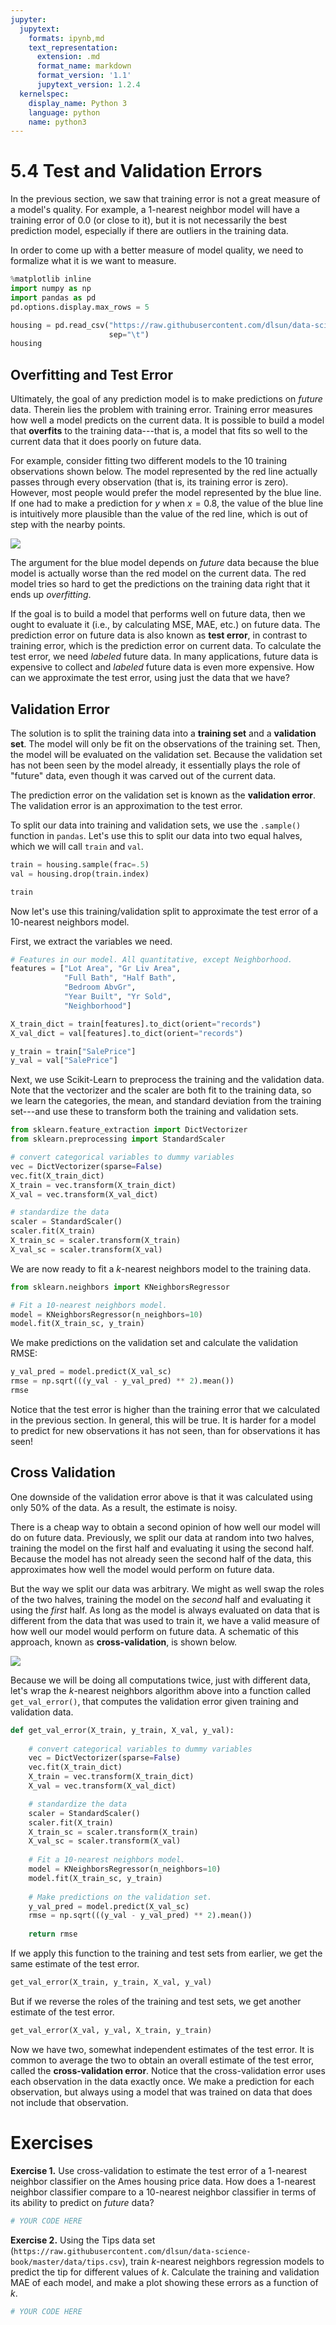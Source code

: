 ```yaml
---
jupyter:
  jupytext:
    formats: ipynb,md
    text_representation:
      extension: .md
      format_name: markdown
      format_version: '1.1'
      jupytext_version: 1.2.4
  kernelspec:
    display_name: Python 3
    language: python
    name: python3
---
```


# 5.4 Test and Validation Errors

In the previous section, we saw that training error is not a great measure of a model's quality. For example, a $1$-nearest neighbor model will have a training error of $0.0$ (or close to it), but it is not necessarily the best prediction model, especially if there are outliers in the training data.

In order to come up with a better measure of model quality, we need to formalize what it is we want to measure.

```python
%matplotlib inline
import numpy as np
import pandas as pd
pd.options.display.max_rows = 5

housing = pd.read_csv("https://raw.githubusercontent.com/dlsun/data-science-book/master/data/AmesHousing.txt",
                      sep="\t")
housing
```

## Overfitting and Test Error

Ultimately, the goal of any prediction model is to make predictions on _future_ data. Therein lies the problem with training error. Training error measures how well a model predicts on the current data. It is possible to build a model that **overfits** to the training data---that is, a model that fits so well to the current data that it does poorly on future data.

For example, consider fitting two different models to the 10 training observations shown below. The model represented by the red line actually passes through every observation (that is, its training error is zero). However, most people would prefer the model represented by the blue line. If one had to make a prediction for $y$ when $x = 0.8$, the value of the blue line is intuitively more plausible than the value of the red line, which is out of step with the nearby points.

![](overfitting.png)

The argument for the blue model depends on _future_ data because the blue model is actually worse than the red model on the current data. The red model tries so hard to get the predictions on the training data right that it ends up _overfitting_.

If the goal is to build a model that performs well on future data, then we ought to evaluate it (i.e., by calculating MSE, MAE, etc.) on future data. The prediction error on future data is also known as **test error**, in contrast to training error, which is the prediction error on current data. To calculate the test error, we need _labeled_ future data. In many applications, future data is expensive to collect and _labeled_ future data is even more expensive. How can we approximate the test error, using just the data that we have?


## Validation Error

The solution is to split the training data into a **training set** and a **validation set**. The model will only be fit on the observations of the training set. Then, the model will be evaluated on the validation set. Because the validation set has not been seen by the model already, it essentially plays the role of "future" data, even though it was carved out of the current data.

The prediction error on the validation set is known as the **validation error**. The validation error is an approximation to the test error.


To split our data into training and validation sets, we use the `.sample()` function in `pandas`. Let's use this to split our data into two equal halves, which we will call `train` and `val`.

```python
train = housing.sample(frac=.5)
val = housing.drop(train.index)

train
```

Now let's use this training/validation split to approximate the test error of a 10-nearest neighbors model.


First, we extract the variables we need.

```python
# Features in our model. All quantitative, except Neighborhood.
features = ["Lot Area", "Gr Liv Area",
            "Full Bath", "Half Bath",
            "Bedroom AbvGr", 
            "Year Built", "Yr Sold",
            "Neighborhood"]

X_train_dict = train[features].to_dict(orient="records")
X_val_dict = val[features].to_dict(orient="records")

y_train = train["SalePrice"]
y_val = val["SalePrice"]
```

Next, we use Scikit-Learn to preprocess the training and the validation data. Note that the vectorizer and the scaler are both fit to the training data, so we learn the categories, the mean, and standard deviation from the training set---and use these to transform both the training and validation sets.

```python
from sklearn.feature_extraction import DictVectorizer
from sklearn.preprocessing import StandardScaler

# convert categorical variables to dummy variables
vec = DictVectorizer(sparse=False)
vec.fit(X_train_dict)
X_train = vec.transform(X_train_dict)
X_val = vec.transform(X_val_dict)

# standardize the data
scaler = StandardScaler()
scaler.fit(X_train)
X_train_sc = scaler.transform(X_train)
X_val_sc = scaler.transform(X_val)
```

We are now ready to fit a $k$-nearest neighbors model to the training data.

```python
from sklearn.neighbors import KNeighborsRegressor

# Fit a 10-nearest neighbors model.
model = KNeighborsRegressor(n_neighbors=10)
model.fit(X_train_sc, y_train)
```

We make predictions on the validation set and calculate the validation RMSE:

```python
y_val_pred = model.predict(X_val_sc)
rmse = np.sqrt(((y_val - y_val_pred) ** 2).mean())
rmse
```

Notice that the test error is higher than the training error that we calculated in the previous section. In general, this will be true. It is harder for a model to predict for new observations it has not seen, than for observations it has seen!


## Cross Validation

One downside of the validation error above is that it was calculated using only 50% of the data. As a result, the estimate is noisy.

There is a cheap way to obtain a second opinion of how well our model will do on future data. Previously, we split our data at random into two halves, training the model on the first half and evaluating it using the second half. Because the model has not already seen the second half of the data, this approximates how well the model would perform on future data. 

But the way we split our data was arbitrary. We might as well swap the roles of the two halves, training the model on the _second_ half and evaluating it using the _first_ half. As long as the model is always evaluated on data that is different from the data that was used to train it, we have a valid measure of how well our model would perform on future data. A schematic of this approach, known as **cross-validation**, is shown below.

<img src="cross-validation.png" />

Because we will be doing all computations twice, just with different data, let's wrap the $k$-nearest neighbors algorithm above into a function called `get_val_error()`, that computes the validation error given training and validation data.

```python
def get_val_error(X_train, y_train, X_val, y_val):
    
    # convert categorical variables to dummy variables
    vec = DictVectorizer(sparse=False)
    vec.fit(X_train_dict)
    X_train = vec.transform(X_train_dict)
    X_val = vec.transform(X_val_dict)

    # standardize the data
    scaler = StandardScaler()
    scaler.fit(X_train)
    X_train_sc = scaler.transform(X_train)
    X_val_sc = scaler.transform(X_val)
    
    # Fit a 10-nearest neighbors model.
    model = KNeighborsRegressor(n_neighbors=10)
    model.fit(X_train_sc, y_train)
    
    # Make predictions on the validation set.
    y_val_pred = model.predict(X_val_sc)
    rmse = np.sqrt(((y_val - y_val_pred) ** 2).mean())
    
    return rmse
```

If we apply this function to the training and test sets from earlier, we get the same estimate of the test error.

```python
get_val_error(X_train, y_train, X_val, y_val)
```

But if we reverse the roles of the training and test sets, we get another estimate of the test error.

```python
get_val_error(X_val, y_val, X_train, y_train)
```

Now we have two, somewhat independent estimates of the test error. It is common to average the two to obtain an overall estimate of the test error, called the **cross-validation error**. Notice that the cross-validation error uses each observation in the data exactly once. We make a prediction for each observation, but always using a model that was trained on data that does not include that observation.


# Exercises


**Exercise 1.** Use cross-validation to estimate the test error of a 1-nearest neighbor classifier on the Ames housing price data. How does a 1-nearest neighbor classifier compare to a 10-nearest neighbor classifier in terms of its ability to predict on _future_ data?

```python
# YOUR CODE HERE
```

**Exercise 2.** Using the Tips data set (`https://raw.githubusercontent.com/dlsun/data-science-book/master/data/tips.csv`), train $k$-nearest neighbors regression models to predict the tip for different values of $k$. Calculate the training and validation MAE of each model, and make a plot showing these errors as a function of $k$.

```python
# YOUR CODE HERE
```
